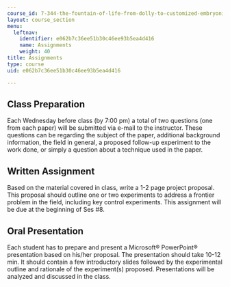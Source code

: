 ```yaml
---
course_id: 7-344-the-fountain-of-life-from-dolly-to-customized-embryonic-stem-cells-fall-2007
layout: course_section
menu:
  leftnav:
    identifier: e062b7c36ee51b30c46ee93b5ea4d416
    name: Assignments
    weight: 40
title: Assignments
type: course
uid: e062b7c36ee51b30c46ee93b5ea4d416

---
```


Class Preparation
-----------------

Each Wednesday before class (by 7:00 pm) a total of two questions (one from each paper) will be submitted via e-mail to the instructor. These questions can be regarding the subject of the paper, additional background information, the field in general, a proposed follow-up experiment to the work done, or simply a question about a technique used in the paper.

Written Assignment
------------------

Based on the material covered in class, write a 1-2 page project proposal. This proposal should outline one or two experiments to address a frontier problem in the field, including key control experiments. This assignment will be due at the beginning of Ses #8.

Oral Presentation
-----------------

Each student has to prepare and present a Microsoft® PowerPoint® presentation based on his/her proposal. The presentation should take 10-12 min. It should contain a few introductory slides followed by the experimental outline and rationale of the experiment(s) proposed. Presentations will be analyzed and discussed in the class.